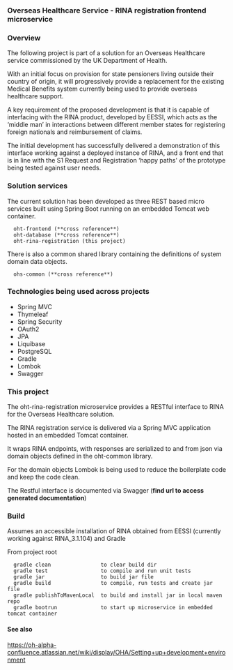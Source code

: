 ### Overseas Healthcare Service - RINA registration frontend microservice

  ### Overview
  The following project is part of a solution for an Overseas Healthcare service commissioned by the UK Department of Health.

  With an initial focus on provision for state pensioners living outside their country of origin, it will progressively provide a replacement for the existing Medical Benefits system currently being used to provide overseas healthcare support.

  A key requirement of the proposed development is that it is capable of interfacing with the RINA product, developed by EESSI, which acts as the ‘middle man’ in interactions between different member states for registering foreign nationals and reimbursement of claims.

  The initial development has successfully delivered a demonstration of this interface working against a deployed instance of RINA, and a front end that is in line with the S1 Request and Registration ‘happy paths' of the prototype being tested against user needs.

  ### Solution services
  The current solution has been developed as three REST based micro services built using Spring Boot running on an embedded Tomcat web container.

      oht-frontend (**cross reference**)
      oht-database (**cross reference**)
      oht-rina-registration (this project)

  There is also a common shared library containing the definitions of system domain data objects.

      ohs-common (**cross reference**)

  ### Technologies being used across projects
  - Spring MVC
  - Thymeleaf
  - Spring Security
  - OAuth2
  - JPA
  - Liquibase
  - PostgreSQL
  - Gradle
  - Lombok
  - Swagger

  ### This project
  The oht-rina-registration microservice provides a RESTful interface to RINA for the Overseas Healthcare solution.

  The RINA registration service is delivered via a Spring MVC application hosted in an embedded Tomcat container.

  It wraps RINA endpoints, with responses are serialized to and from json via domain objects defined in the oht-common library.

  For the domain objects Lombok is being used to reduce the boilerplate code and keep the code clean.

  The Restful interface is documented via Swagger (**find url to access generated documentation**)

  ### Build

Assumes an accessible installation of RINA obtained from EESSI (currently working against RINA_3.1.104) and Gradle

  From project root

      gradle clean                to clear build dir
      gradle test                 to compile and run unit tests
      gradle jar                  to build jar file
      gradle build                to compile, run tests and create jar file
      gradle publishToMavenLocal  to build and install jar in local maven repo
      gradle bootrun              to start up microservice in embedded tomcat container

  #### See also

  https://oh-alpha-confluence.atlassian.net/wiki/display/OHA/Setting+up+development+environment
